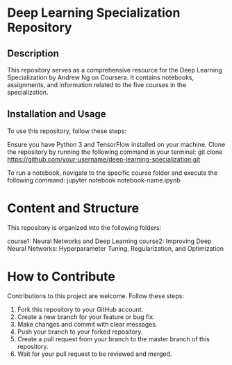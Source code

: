 # Deep Learning Specialization Repository

## Description
This repository serves as a comprehensive resource for the Deep Learning Specialization by Andrew Ng on Coursera. It contains notebooks, assignments, and information related to the five courses in the specialization.

## Installation and Usage
To use this repository, follow these steps:

Ensure you have Python 3 and TensorFlow installed on your machine.
Clone the repository by running the following command in your terminal:
git clone https://github.com/your-username/deep-learning-specialization.git

To run a notebook, navigate to the specific course folder and execute the following command:
jupyter notebook notebook-name.ipynb


# Content and Structure
This repository is organized into the following folders:

course1: Neural Networks and Deep Learning
course2: Improving Deep Neural Networks: Hyperparameter Tuning, Regularization, and Optimization

# How to Contribute
Contributions to this project are welcome. Follow these steps:

1. Fork this repository to your GitHub account.
2. Create a new branch for your feature or bug fix.
3. Make changes and commit with clear messages.
4. Push your branch to your forked repository.
5. Create a pull request from your branch to the master branch of this repository.
6. Wait for your pull request to be reviewed and merged.

